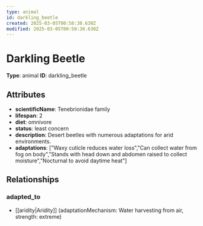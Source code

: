 ```yaml
---
type: animal
id: darkling_beetle
created: 2025-03-05T00:58:30.630Z
modified: 2025-03-05T00:58:30.630Z
---
```


# Darkling Beetle

**Type**: animal
**ID**: darkling_beetle

## Attributes

- **scientificName**: Tenebrionidae family
- **lifespan**: 2
- **diet**: omnivore
- **status**: least concern
- **description**: Desert beetles with numerous adaptations for arid environments.
- **adaptations**: ["Waxy cuticle reduces water loss","Can collect water from fog on body","Stands with head down and abdomen raised to collect moisture","Nocturnal to avoid daytime heat"]

## Relationships

### adapted_to

- [[aridity|Aridity]] (adaptationMechanism: Water harvesting from air, strength: extreme)

